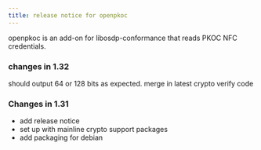 ```yaml
---
title: release notice for openpkoc
---
```


openpkoc is an add-on for libosdp-conformance that reads PKOC NFC credentials.

### changes in 1.32 ###

should output 64 or 128 bits as expected.
merge in latest crypto verify code

### Changes in 1.31 ###

- add release notice
- set up with mainline crypto support packages
- add packaging for debian

